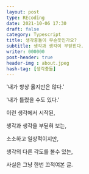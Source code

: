 ```yaml
---
layout: post
type: REcoding
date: 2021-10-06 17:30
draft: false
category: Typescript
title: 생각충돌이 무슨뜻인가요?
subtitle: 생각과 생각이 부딛힌다.
writer: 000000
post-header: true
header-img : about.jpeg
hash-tag: [생각충돌]
---
```




'내가 항상 옳지만은 않다.'

'내가 틀렸을 수도 있다.'

이런 생각에서 시작된,

생각과 생각을 부딛혀 보는,

 소소하고 일상적이지만,

 생각의 다른 각도를 볼수 있는,



사실은 그냥 한번 끄적여본 글.

